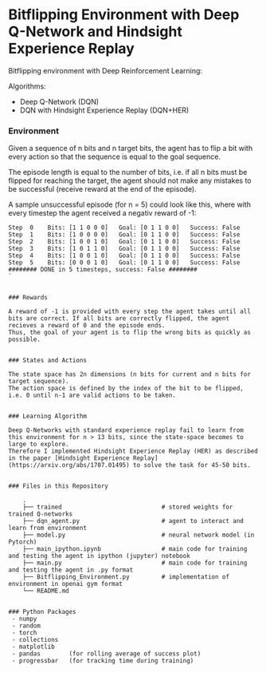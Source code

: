 # Bitflipping Environment with Deep Q-Network and Hindsight Experience Replay

Bitflipping environment with Deep Reinforcement Learning:

Algorithms:
  - Deep Q-Network (DQN)
  - DQN with Hindsight Experience Replay (DQN+HER)


### Environment

Given a sequence of n bits and n target bits, the agent has to flip a bit with every action so that the sequence is equal to the goal sequence.

The episode length is equal to the number of bits, i.e. if all n bits must be flipped for reaching the target, the agent should not make any mistakes to be successful (receive reward at the end of the episode).

A sample unsuccessful episode (for n = 5) could look like this, where with every timestep the agent received a negativ reward of -1:
```
Step  0    Bits: [1 1 0 0 0]   Goal: [0 1 1 0 0]   Success: False
Step  1    Bits: [1 0 0 0 0]   Goal: [0 1 1 0 0]   Success: False
Step  2    Bits: [1 0 0 1 0]   Goal: [0 1 1 0 0]   Success: False
Step  3    Bits: [1 0 1 1 0]   Goal: [0 1 1 0 0]   Success: False
Step  4    Bits: [1 0 0 1 0]   Goal: [0 1 1 0 0]   Success: False
Step  5    Bits: [0 0 0 1 0]   Goal: [0 1 1 0 0]   Success: False
######## DONE in 5 timesteps, success: False ########
`


### Rewards

A reward of -1 is provided with every step the agent takes until all bits are correct. If all bits are correctly flipped, the agent recieves a reward of 0 and the episode ends. 
Thus, the goal of your agent is to flip the wrong bits as quickly as possible. 


### States and Actions

The state space has 2n dimensions (n bits for current and n bits for target sequence). 
The action space is defined by the index of the bit to be flipped, i.e. 0 until n-1 are valid actions to be taken.


### Learning Algorithm

Deep Q-Networks with standard experience replay fail to learn from this environment for n > 13 bits, since the state-space becomes to large to explore.
Therefore I implemented Hindsight Experience Replay (HER) as described in the paper [Hindsight Experience Replay](https://arxiv.org/abs/1707.01495) to solve the task for 45-50 bits.


### Files in this Repository
                    
    .
    ├── trained                            # stored weights for trained Q-networks 
    ├── dqn_agent.py                       # agent to interact and learn from environment
    ├── model.py                           # neural network model (in Pytorch)
    ├── main_ipython.ipynb                 # main code for training and testing the agent in ipython (jupyter) notebook
    ├── main.py                            # main code for training and testing the agent in .py format
    ├── Bitflipping_Environment.py         # implementation of environment in openai gym format
    └── README.md


### Python Packages
 - numpy
 - random
 - torch
 - collections
 - matplotlib
 - pandas        (for rolling average of success plot)
 - progressbar   (for tracking time during training)
 






